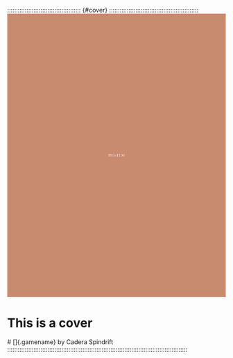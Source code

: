 :::::::::::::::::::::::::::::::::::::::::: {#cover} :::::::::::::::::::::::::::::::::::::::::::::::::::
![Cover Image](art/placeholder.png "Cover Image")

<h1>This is a cover</h1>
# []{.gamename} by Cadera Spindrift 
:::::::::::::::::::::::::::::::::::::::::::::::::::::::::::::::::::::::::::::::::::::::::::::::::::::::
